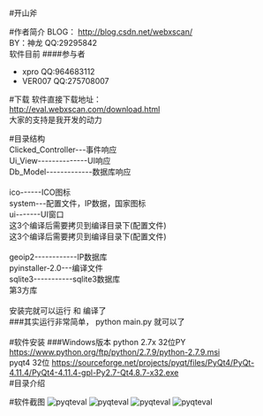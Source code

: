 #开山斧

#作者简介
BLOG： http://blog.csdn.net/webxscan/ <br>
BY：神龙 QQ:29295842 <br>
软件目前 
####参与者
+ xpro QQ:964683112<br>
+ VER007 QQ:275708007<br>


#下载
软件直接下载地址： <br>
http://eval.webxscan.com/download.html <br>
大家的支持是我开发的动力 <br>

#目录结构<br>
Clicked_Controller---事件响应<br>
Ui_View--------------UI响应<br>
Db_Model-------------数据库响应<br>
 <br>
ico------ICO图标 <br>
system---配置文件，IP数据，国家图标 <br>
ui-------UI窗口 <br>
这3个编译后需要拷贝到编译目录下(配置文件) <br>
这3个编译后需要拷贝到编译目录下(配置文件) <br>
 <br>
geoip2------------IP数据库 <br>
pyinstaller-2.0---编译文件 <br>
sqlite3-----------sqlite3数据库 <br>
第3方库 <br>
 <br>
安装完就可以运行   和  编译了 <br>
###其实运行非常简单，
python main.py
就可以了
<br>
<br>
#软件安装
###Windows版本
python 2.7x 32位PY  https://www.python.org/ftp/python/2.7.9/python-2.7.9.msi <br>
pyqt4 32位  https://sourceforge.net/projects/pyqt/files/PyQt4/PyQt-4.11.4/PyQt4-4.11.4-gpl-Py2.7-Qt4.8.7-x32.exe <br>
#目录介绍


#软件截图
<img src="http://img.blog.csdn.net/20160524101029620?watermark/2/text/aHR0cDovL2Jsb2cuY3Nkbi5uZXQv/font/5a6L5L2T/fontsize/400/fill/I0JBQkFCMA==/dissolve/70/gravity/Center"  alt="pyqteval" />
<img src="http://img.blog.csdn.net/20160524100856152?watermark/2/text/aHR0cDovL2Jsb2cuY3Nkbi5uZXQv/font/5a6L5L2T/fontsize/400/fill/I0JBQkFCMA==/dissolve/70/gravity/Center"  alt="pyqteval" />
<img src="http://img.blog.csdn.net/20160506192749032?watermark/2/text/aHR0cDovL2Jsb2cuY3Nkbi5uZXQv/font/5a6L5L2T/fontsize/400/fill/I0JBQkFCMA==/dissolve/70/gravity/Center"  alt="pyqteval" />
<img src="http://img.blog.csdn.net/20160506192800678?watermark/2/text/aHR0cDovL2Jsb2cuY3Nkbi5uZXQv/font/5a6L5L2T/fontsize/400/fill/I0JBQkFCMA==/dissolve/70/gravity/Center"  alt="pyqteval" />




